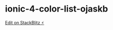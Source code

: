 # ionic-4-color-list-ojaskb

[Edit on StackBlitz ⚡️](https://stackblitz.com/edit/ionic-4-color-list-ojaskb)